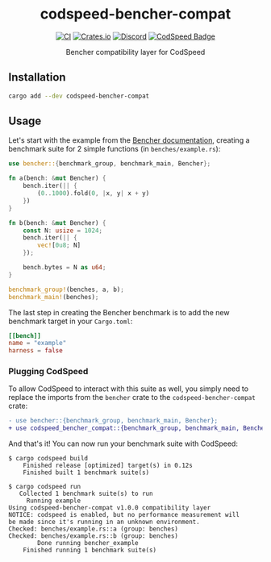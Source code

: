 <div align="center">
<h1>codspeed-bencher-compat</h1>

[![CI](https://github.com/CodSpeedHQ/codspeed-rust/actions/workflows/ci.yml/badge.svg?branch=main)](https://github.com/CodSpeedHQ/codspeed-rust/actions/workflows/ci.yml)
[![Crates.io](https://img.shields.io/crates/v/codspeed-bencher-compat)](https://crates.io/crates/codspeed-bencher-compat)
[![Discord](https://img.shields.io/badge/chat%20on-discord-7289da.svg)](https://discord.com/invite/MxpaCfKSqF)
[![CodSpeed Badge](https://img.shields.io/endpoint?url=https://codspeed.io/badge.json)](https://codspeed.io/CodSpeedHQ/codspeed-rust)

Bencher compatibility layer for CodSpeed

</div>

## Installation

```sh
cargo add --dev codspeed-bencher-compat
```

## Usage

Let's start with the example from the [Bencher documentation](https://docs.rs/bencher/latest/bencher/),
creating a benchmark suite for 2 simple functions (in `benches/example.rs`):

```rust
use bencher::{benchmark_group, benchmark_main, Bencher};

fn a(bench: &mut Bencher) {
    bench.iter(|| {
        (0..1000).fold(0, |x, y| x + y)
    })
}

fn b(bench: &mut Bencher) {
    const N: usize = 1024;
    bench.iter(|| {
        vec![0u8; N]
    });

    bench.bytes = N as u64;
}

benchmark_group!(benches, a, b);
benchmark_main!(benches);
```

The last step in creating the Bencher benchmark is to add the new benchmark target in your `Cargo.toml`:

```toml title="Cargo.toml"
[[bench]]
name = "example"
harness = false
```

### Plugging CodSpeed

To allow CodSpeed to interact with this suite as well, you simply need to replace
the imports from the `bencher` crate to the `codspeed-bencher-compat` crate:

```diff
- use bencher::{benchmark_group, benchmark_main, Bencher};
+ use codspeed_bencher_compat::{benchmark_group, benchmark_main, Bencher};
```

And that's it! You can now run your benchmark suite with CodSpeed:

```
$ cargo codspeed build
    Finished release [optimized] target(s) in 0.12s
    Finished built 1 benchmark suite(s)

$ cargo codspeed run
   Collected 1 benchmark suite(s) to run
     Running example
Using codspeed-bencher-compat v1.0.0 compatibility layer
NOTICE: codspeed is enabled, but no performance measurement will
be made since it's running in an unknown environment.
Checked: benches/example.rs::a (group: benches)
Checked: benches/example.rs::b (group: benches)
        Done running bencher_example
    Finished running 1 benchmark suite(s)
```
